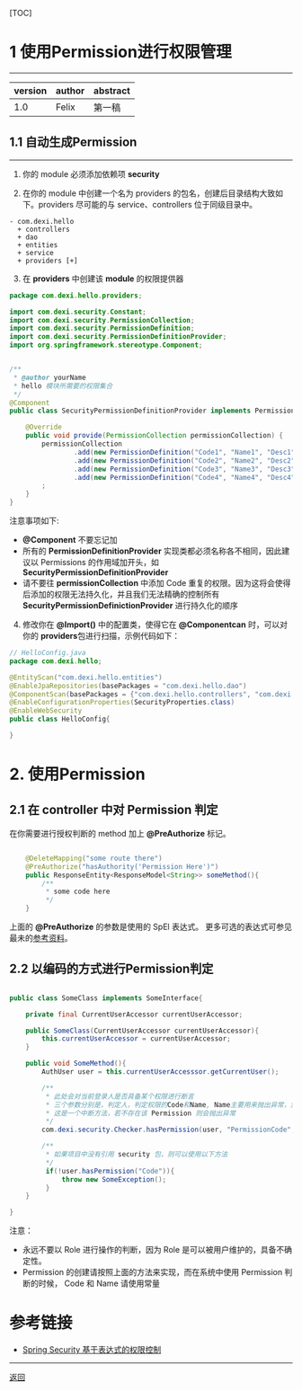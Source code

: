 [TOC]

# 1 使用Permission进行权限管理

---

| version | author | abstract |
|---|---|---|
| 1.0 | Felix | 第一稿 |

## 1.1 自动生成Permission

---

1. 你的 module 必须添加依赖项 **security**

2. 在你的 module 中创建一个名为 providers 的包名，创建后目录结构大致如下。providers 尽可能的与 service、controllers 位于同级目录中。
```
- com.dexi.hello
  + controllers
  + dao
  + entities
  + service
  + providers [+]
```

3. 在 **providers** 中创建该 **module** 的权限提供器
```java
package com.dexi.hello.providers;

import com.dexi.security.Constant;
import com.dexi.security.PermissionCollection;
import com.dexi.security.PermissionDefinition;
import com.dexi.security.PermissionDefinitionProvider;
import org.springframework.stereotype.Component;


/**
 * @author yourName
 * hello 模块所需要的权限集合
 */
@Component
public class SecurityPermissionDefinitionProvider implements PermissionDefinitionProvider {

    @Override
    public void provide(PermissionCollection permissionCollection) {
        permissionCollection
                .add(new PermissionDefinition("Code1", "Name1", "Desc1"))
                .add(new PermissionDefinition("Code2", "Name2", "Desc2"))
                .add(new PermissionDefinition("Code3", "Name3", "Desc3"))
                .add(new PermissionDefinition("Code4", "Name4", "Desc4"))
        ;
    }
}

```
注意事项如下:
- **@Component** 不要忘记加
- 所有的 **PermissionDefinitionProvider** 实现类都必须名称各不相同，因此建议以 Permissions 的作用域加开头，如 **SecurityPermissionDefinitionProvider**
- 请不要往 **permissionCollection** 中添加 Code 重复的权限。因为这将会使得后添加的权限无法持久化，并且我们无法精确的控制所有 **SecurityPermissionDefinictionProvider** 进行持久化的顺序

4. 修改你在 **@Import()** 中的配置类，使得它在 **@Componentcan** 时，可以对你的 **providers**包进行扫描，示例代码如下：
```java
// HelloConfig.java
package com.dexi.hello;

@EntityScan("com.dexi.hello.entities")
@EnableJpaRepositories(basePackages = "com.dexi.hello.dao")
@ComponentScan(basePackages = {"com.dexi.hello.controllers", "com.dexi.hello.services", "com.dexi.hello.providers"}) //重点在这儿
@EnableConfigurationProperties(SecurityProperties.class)
@EnableWebSecurity
public class HelloConfig{

}
```

# 2. 使用Permission

## 2.1 在 controller 中对 Permission 判定

在你需要进行授权判断的 method 加上 **@PreAuthorize** 标记。
```java

    @DeleteMapping("some route there")
    @PreAuthorize("hasAuthority('Permission Here')")
    public ResponseEntity<ResponseModel<String>> someMethod(){
        /**
         * some code here
         */
    }
```

上面的 **@PreAuthorize** 的参数是使用的 SpEl 表达式。
更多可选的表达式可参见最未的[参考资料](#p-refs)。

## 2.2 以编码的方式进行Permission判定

```java

public class SomeClass implements SomeInterface{

    private final CurrentUserAccessor currentUserAccessor;

    public SomeClass(CurrentUserAccessor currentUserAccessor){
        this.currentUserAccessor = currentUserAccessor;
    }

    public void SomeMethod(){
        AuthUser user = this.currentUserAccesssor.getCurrentUser();

        /**
         * 此处会对当前登录人是否具备某个权限进行断言
         * 三个参数分别是，判定人，判定权限的Code和Name, Name主要用来抛出异常，没有其它用途。
         * 这是一个中断方法，若不存在该 Permission 则会抛出异常
         */
        com.dexi.security.Checker.hasPermission(user, "PermissionCode", "PermissionName");

        /**
         * 如果项目中没有引用 security 包，则可以使用以下方法
         */
         if(!user.hasPermission("Code")){
             throw new SomeException();
         }
    }

}

```

注意：

* 永远不要以 Role 进行操作的判断，因为 Role 是可以被用户维护的，具备不确定性。
* Permission 的创建请按照上面的方法来实现，而在系统中使用 Permission 判断的时候， Code 和 Name 请使用常量


# <b id="p-refs"></b> 参考链接

* [Spring Security 基于表达式的权限控制](https://blog.csdn.net/caomiao2006/article/details/51812458)

---
[返回](../index.md)